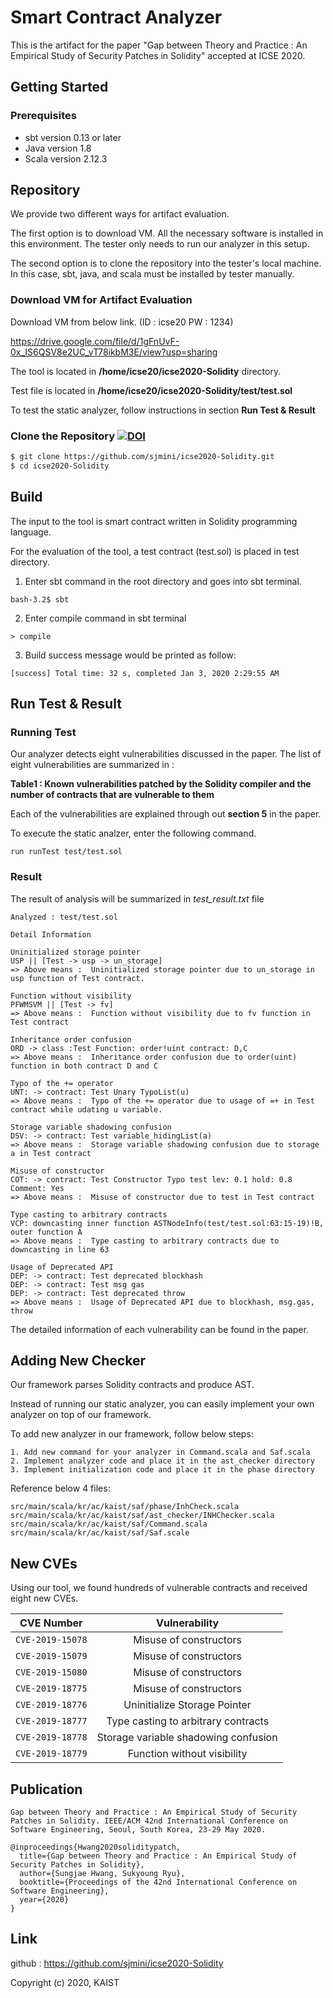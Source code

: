 # Smart Contract Analyzer
This is the artifact for the paper "Gap between Theory and Practice : 
An Empirical Study of Security Patches in Solidity" accepted at ICSE 2020.


## Getting Started

### Prerequisites

* sbt version 0.13 or later
* Java version 1.8
* Scala version 2.12.3


## Repository
We provide two different ways for artifact evaluation.

The first option is to download VM. All the necessary software is installed in this environment.
The tester only needs to run our analyzer in this setup.

The second option is to clone the repository into the tester's local machine.
In this case, sbt, java, and scala must be installed by tester manually.


### Download VM for Artifact Evaluation

Download VM from below link. (ID : icse20 PW : 1234)

https://drive.google.com/file/d/1gFnUvF-0x_IS6QSV8e2UC_vT78ikbM3E/view?usp=sharing



The tool is located in <b>/home/icse20/icse2020-Solidity</b> directory.

Test file is located in <b>/home/icse20/icse2020-Solidity/test/test.sol</b>

To test the static analyzer, follow instructions in section <b>Run Test & Result</b>

### Clone the Repository [![DOI](https://zenodo.org/badge/DOI/10.5281/zenodo.3625258.svg)](https://doi.org/10.5281/zenodo.3625258)
```sh
$ git clone https://github.com/sjmini/icse2020-Solidity.git
$ cd icse2020-Solidity
```

## Build

The input to the tool is smart contract written in Solidity programming language.

For the evaluation of the tool, a test contract (test.sol) is placed in test directory.

1. Enter sbt command in the root directory and goes into sbt terminal.

```
bash-3.2$ sbt
```
2. Enter compile command in sbt terminal

```
> compile
```

3. Build success message would be printed as follow:

```
[success] Total time: 32 s, completed Jan 3, 2020 2:29:55 AM
```

## Run Test & Result

### Running Test 

Our analyzer detects eight vulnerabilities discussed in the paper. 
The list of eight vulnerabilities are summarized in :

<b>Table1 : Known vulnerabilities patched by the Solidity compiler and the number of contracts that are vulnerable to them</b>

Each of the vulnerabilities are explained through out <b>section 5</b> in the paper.

To execute the static analzer, enter the following command.


```
run runTest test/test.sol
```

### Result 

The result of analysis will be summarized in <i>test_result.txt</i> file

```
Analyzed : test/test.sol

Detail Information

Uninitialized storage pointer
USP || [Test -> usp -> un_storage] 
=> Above means :  Uninitialized storage pointer due to un_storage in usp function of Test contract.

Function without visibility
PFWMSVM || [Test -> fv]
=> Above means :  Function without visibility due to fv function in Test contract

Inheritance order confusion
ORD -> class :Test Function: order!uint contract: D,C
=> Above means :  Inheritance order confusion due to order(uint) function in both contract D and C

Typo of the += operator
UNT: -> contract: Test Unary TypoList(u)
=> Above means :  Typo of the += operator due to usage of =+ in Test contract while udating u variable.

Storage variable shadowing confusion
DSV: -> contract: Test variable_hidingList(a)
=> Above means :  Storage variable shadowing confusion due to storage a in Test contract

Misuse of constructor
COT: -> contract: Test Constructor Typo test lev: 0.1 hold: 0.8 Comment: Yes
=> Above means :  Misuse of constructor due to test in Test contract

Type casting to arbitrary contracts
VCP: downcasting inner function ASTNodeInfo(test/test.sol:63:15-19)!B, outer function A
=> Above means :  Type casting to arbitrary contracts due to downcasting in line 63

Usage of Deprecated API
DEP: -> contract: Test deprecated blockhash
DEP: -> contract: Test msg gas
DEP: -> contract: Test deprecated throw
=> Above means :  Usage of Deprecated API due to blockhash, msg.gas, throw
```

The detailed information of each vulnerability can be found in the paper.


## Adding New Checker

Our framework parses Solidity contracts and produce AST.

Instead of running our static analyzer, you can easily implement your own analyzer on top of our framework.

To add new analyzer in our framework, follow below steps:
```
1. Add new command for your analyzer in Command.scala and Saf.scala
2. Implement analyzer code and place it in the ast_checker directory
3. Implement initialization code and place it in the phase directory
```

Reference below 4 files:

```
src/main/scala/kr/ac/kaist/saf/phase/InhCheck.scala
src/main/scala/kr/ac/kaist/saf/ast_checker/INHChecker.scala
src/main/scala/kr/ac/kaist/saf/Command.scala
src/main/scala/kr/ac/kaist/saf/Saf.scale
```

## New CVEs

Using our tool, we found hundreds of vulnerable contracts and received eight new CVEs.

| CVE Number | Vulnerability | 
|---|:---:|
| `CVE-2019-15078` | Misuse of constructors | 
| `CVE-2019-15079` | Misuse of constructors |
| `CVE-2019-15080` | Misuse of constructors |
| `CVE-2019-18775` | Misuse of constructors |
| `CVE-2019-18776` | Uninitialize Storage Pointer |
| `CVE-2019-18777` | Type casting to arbitrary contracts |
| `CVE-2019-18778` | Storage variable shadowing confusion |
| `CVE-2019-18779` | Function without visibility |


## Publication
```
Gap between Theory and Practice : An Empirical Study of Security Patches in Solidity. IEEE/ACM 42nd International Conference on Software Engineering, Seoul, South Korea, 23-29 May 2020.

@inproceedings{Hwang2020soliditypatch,
  title={Gap between Theory and Practice : An Empirical Study of Security Patches in Solidity},
  author={Sungjae Hwang, Sukyoung Ryu},
  booktitle={Proceedings of the 42nd International Conference on Software Engineering},
  year={2020}
}
```

## Link

github : https://github.com/sjmini/icse2020-Solidity

Copyright (c) 2020, KAIST
